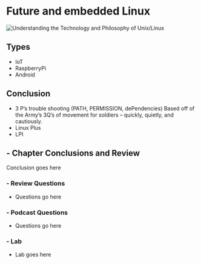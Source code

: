 # Future and embedded Linux
![Understanding the Technology and Philosophy of Unix/Linux](http://imgs.xkcd.com/comics/2038.png "Understanding the Technology and Philosophy of Unix/Linux")

## Types

   * IoT
   * RaspberryPi
   * Android
   
## Conclusion 
   
   * 3 P’s trouble shooting (PATH, PERMISSION, dePendencies) Based off of the Army’s 3Q’s of movement for soldiers – quickly, quietly, and cautiously.
   * Linux Plus 
   * LPI
   
## - Chapter Conclusions and Review

  Conclusion goes here

### - Review Questions

  * Questions go here

### - Podcast Questions

 * Questions go here

### - Lab

 * Lab goes here 